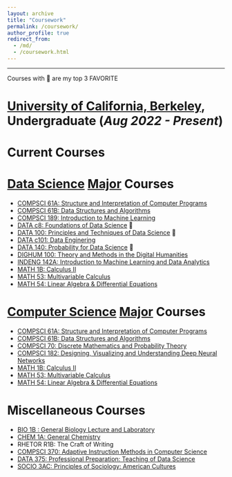 ```yaml
---
layout: archive
title: "Coursework"
permalink: /coursework/
author_profile: true
redirect_from: 
  - /md/
  - /coursework.html
---
```

---

Courses with 🌠 are my top 3 FAVORITE

__[University of California, Berkeley](https://www.berkeley.edu/)__, Undergraduate (_Aug 2022 - Present_)
======

# Current Courses



# [Data Science](https://cdss.berkeley.edu/dsus) [Major](https://cdss.berkeley.edu/dsus/academics/data-science-major) Courses
* <a href = "https://cs61a.org/" target = "_blank">COMPSCI 61A: Structure and Interpretation of Computer Programs</a>
* <a href = "https://fa23.datastructur.es/" target = "_blank">COMPSCI 61B: Data Structures and Algorithms</a>
 * <a href = "https://people.eecs.berkeley.edu/~jrs/189s25/" target = "_blank">COMPSCI 189: Introduction to Machine Learning</a>
* <a href = "http://www.data8.org/fa22/" target = "_blank">DATA c8: Foundations of Data Science</a> 🌠
* <a href = "https://ds100.org" target = "_blank">DATA 100: Principles and Techniques of Data Science</a> 🌠
* <a href = "https://data101.org/sp25/" target = "_blank">DATA c101: Data Enginering</a>
* <a href = "http://prob140.org/" target = "_blank">DATA 140: Probability for Data Science</a> 🌠 
* <a href = "https://sites.google.com/berkeley.edu/dighum-100/home?pli=1" target = "_blank">DIGHUM 100: Theory and Methods in the Digital Humanities</a>
* <a href = "https://classes.berkeley.edu/content/2024-fall-indeng-142a-1-lec-1" target = "_blank">INDENG 142A: Introduction to Machine Learning and Data Analytics</a> 
* <a href = "https://math.berkeley.edu/courses/overview/lowerdivcourses/math1b" target = "_blank">MATH 1B: Calculus II</a>
* <a href = "https://math.berkeley.edu/courses/overview/lowerdivcourses/math53" target = "_blank">MATH 53: Multivariable Calculus</a>
* <a href = "https://math.berkeley.edu/courses/overview/lowerdivcourses/math54" target = "_blank">MATH 54: Linear Algebra & Differential Equations</a>


# [Computer Science](https://eecs.berkeley.edu/cs/) [Major](https://eecs.berkeley.edu/academics/undergraduate/cs-ba/) Courses
* <a href = "https://cs61a.org/" target = "_blank">COMPSCI 61A: Structure and Interpretation of Computer Programs</a>
* <a href = "https://fa23.datastructur.es/" target = "_blank">COMPSCI 61B: Data Structures and Algorithms</a>
* <a href = "http://www.eecs70.org/" target = "_blank">COMPSCI 70: Discrete Mathematics and Probability Theory</a>
* <a href = "https://classes.berkeley.edu/content/2024-fall-data-c182-001-lec-001" target = "_blank">COMPSCI 182: Designing, Visualizing and Understanding Deep Neural Networks</a>
* <a href = "https://math.berkeley.edu/courses/overview/lowerdivcourses/math1b" target = "_blank">MATH 1B: Calculus II</a>
* <a href = "https://math.berkeley.edu/courses/overview/lowerdivcourses/math53" target = "_blank">MATH 53: Multivariable Calculus</a>
* <a href = "https://math.berkeley.edu/courses/overview/lowerdivcourses/math54" target = "_blank">MATH 54: Linear Algebra & Differential Equations</a>


# Miscellaneous Courses
* <a href = "https://classes.berkeley.edu/content/2023-fall-biology-1b-001-lec-001" target = "_blank">BIO 1B : General Biology Lecture and Laboratory</a>
* <a href = "https://slc.berkeley.edu/programs/science/courses-supported/chemistry-1a-1al" target = "_blank">CHEM 1A: General Chemistry</a>
* RHETOR R1B: The Craft of Writing
* <a href = "https://www2.eecs.berkeley.edu/Courses/CS370/" target = "_blank">COMPSCI 370: Adaptive Instruction Methods in Computer Science</a>
* <a href = "https://classes.berkeley.edu/content/2024-fall-data-375-001-lec-001" target = "_blank">DATA 375: Professional Preparation: Teaching of Data Science</a>
* <a href = "https://classes.berkeley.edu/content/2023-fall-sociol-3ac-001-lec-001" target = "_blank">SOCIO 3AC: Principles of Sociology: American Cultures</a>
